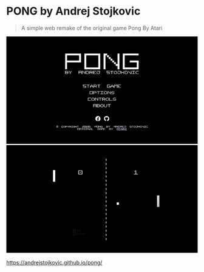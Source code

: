 # PONG by Andrej Stojkovic
> A simple web remake of the original game Pong By Atari

![](preview1.png)
![](preview2.png)

https://andrejstojkovic.github.io/pong/
